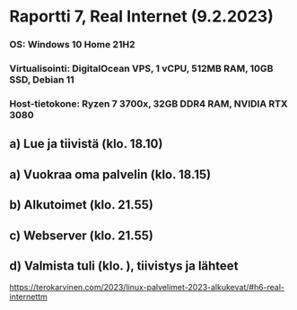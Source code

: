 
# Raportti 7, Real Internet (9.2.2023)

### OS: Windows 10 Home 21H2
### Virtualisointi: DigitalOcean VPS, 1 vCPU, 512MB RAM, 10GB SSD, Debian 11
### Host-tietokone: Ryzen 7 3700x, 32GB DDR4 RAM, NVIDIA RTX 3080



## a) Lue ja tiivistä (klo. 18.10)

## a) Vuokraa oma palvelin (klo. 18.15)










## b) Alkutoimet (klo. 21.55)


## c) Webserver (klo. 21.55)


## d) Valmista tuli (klo. ), tiivistys ja lähteet 

https://terokarvinen.com/2023/linux-palvelimet-2023-alkukevat/#h6-real-internettm
